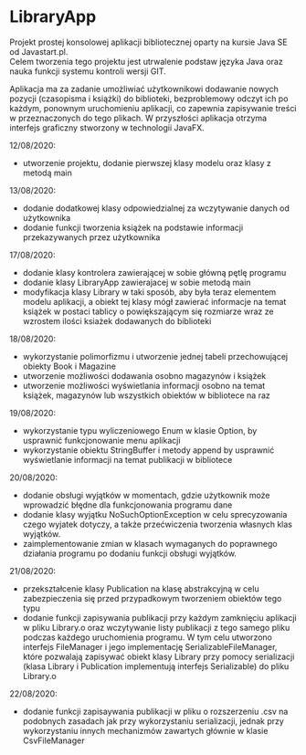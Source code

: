 # LibraryApp
Projekt prostej konsolowej aplikacji bibliotecznej oparty na kursie Java SE od Javastart.pl. <br>
Celem tworzenia tego projektu jest utrwalenie podstaw języka Java oraz nauka funkcji systemu kontroli wersji GIT.

Aplikacja ma za zadanie umożliwiać użytkownikowi dodawanie nowych pozycji (czasopisma i książki) do biblioteki, bezproblemowy odczyt ich po każdym, ponownym uruchomieniu aplikacji,
co zapewnia zapisywanie treści w przeznaczonych do tego plikach. 
W przyszłości aplikacja otrzyma interfejs graficzny stworzony w technologii JavaFX. 

12/08/2020:
- utworzenie projektu, dodanie pierwszej klasy modelu oraz klasy z metodą main

13/08/2020:
- dodanie dodatkowej klasy odpowiedzialnej za wczytywanie danych od użytkownika
- dodanie funkcji tworzenia książek na podstawie informacji przekazywanych przez użytkownika

17/08/2020:
- dodanie klasy kontrolera zawierającej w sobie główną pętlę programu
- dodanie klasy LibraryApp zawierajacej w sobie metodą main
- modyfikacja klasy Library w taki sposób, aby była teraz elementem modelu aplikacji, a obiekt tej klasy 
mógł zawierać informacje na temat książek w postaci tablicy o powiększającym się rozmiarze wraz ze wzrostem ilości 
ksiażek dodawanych do biblioteki

18/08/2020:
- wykorzystanie polimorfizmu i utworzenie jednej tabeli przechowującej obiekty Book i Magazine
- utworzenie możliwości dodawania osobno magazynów i książek
- utworzenie możliwości wyświetlania informacji osobno na temat książek, magazynów lub wszystkich obiektów 
w bibliotece na raz

19/08/2020:
- wykorzystanie typu wyliczeniowego Enum w klasie Option, by usprawnić funkcjonowanie menu aplikacji
- wykorzystanie obiektu StringBuffer i metody append by usprawnić wyświetlanie informacji na temat publikacji 
w bibliotece

20/08/2020:
- dodanie obsługi wyjątków w momentach, gdzie użytkownik może wprowadzić błędne dla funkcjonowania programu
dane
- dodanie klasy wyjątku NoSuchOptionException w celu sprecyzowania czego wyjatek dotyczy, a także przećwiczenia tworzenia
własnych klas wyjątków.
- zaimplementowanie zmian w klasach wymaganych do poprawnego działania programu po dodaniu funkcji obsługi wyjątków.

21/08/2020:
- przekształcenie klasy Publication na klasę abstrakcyjną w celu zabezpieczenia się przed przypadkowym
tworzeniem obiektów tego typu
- dodanie funkcji zapisywania publikacji przy każdym zamknięciu aplikacji w pliku Library.o oraz 
wczytywanie listy publikacji z tego samego pliku podczas każdego uruchomienia programu. W tym celu 
utworzono interfejs FileManager i jego implementację SerializableFileManager, które pozwalają
zapisywać obiekt klasy Library przy pomocy serializacji (klasa Library i Publication implementują
interfejs Serializable) do pliku Library.o 

22/08/2020:
- dodanie funkcji zapisaywania publikacji w pliku o rozszerzeniu .csv na podobnych zasadach jak przy wykorzystaniu
serializacji, jednak przy wykorzystaniu innych mechanizmów zawartych głównie w klasie CsvFileManager

